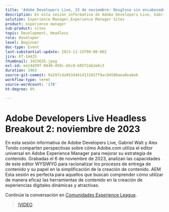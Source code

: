 ```yaml
---
title: 'Adobe Developers Live, 23 de noviembre: Desglose sin encabezado 2'
description: En esta sesión informativa de Adobe Developers Live, Gabriel Walt y Alex Tondo comparten perspectivas sobre cómo Adobe.com utiliza el editor universal en Adobe Experience Manager para mejorar su estrategia de contenido. Grabadas el 6 de noviembre de 2023, analizan las capacidades de este editor WYSIWYG para racionalizar los procesos de entrega de contenido y su papel en la simplificación de la creación de contenido. AEM Esta sesión es perfecta para aquellos que buscan comprender cómo utilizar de manera eficaz las herramientas de contenido en la creación de experiencias digitales dinámicas y atractivas.
solution: Experience Manager,Experience Manager Sites
product: experience manager
sub-product: sites
topic: Development, Headless
role: Developer
level: Beginner
doc-type: Event
last-substantial-update: 2023-11-15T00:00:00Z
jira: KT-14425
thumbnail: 3425635.jpeg
exl-id: ee24d39f-0440-459c-b5c8-b05f2ab2e6c3
duration: 1963
source-git-commit: 9a297cda953d4414131657f9ac84580aea0eabeb
workflow-type: tm+mt
source-wordcount: '178'
ht-degree: 0%

---
```


# Adobe Developers Live Headless Breakout 2: noviembre de 2023

En esta sesión informativa de Adobe Developers Live, Gabriel Walt y Alex Tondo comparten perspectivas sobre cómo Adobe.com utiliza el editor universal en Adobe Experience Manager para mejorar su estrategia de contenido. Grabadas el 6 de noviembre de 2023, analizan las capacidades de este editor WYSIWYG para racionalizar los procesos de entrega de contenido y su papel en la simplificación de la creación de contenido. AEM Esta sesión es perfecta para aquellos que buscan comprender cómo utilizar de manera eficaz las herramientas de contenido en la creación de experiencias digitales dinámicas y atractivas.

Continúe la conversación en [Comunidades Experience League](https://adobe.ly/46ELi7X).

>[!VIDEO](https://video.tv.adobe.com/v/3425635/?learn=on)
